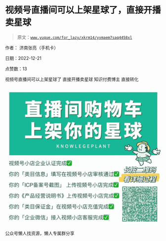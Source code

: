 # 视频号直播间可以上架星球了，直接开播卖星球

> 原文：[`www.yuque.com/for_lazy/xkrm14/yvmaem7saq4458xl`](https://www.yuque.com/for_lazy/xkrm14/yvmaem7saq4458xl)



作者： 济南张亮（手机卡）



日期：2022-12-21



点赞数：13

<ne-card data-card-name="hr" data-card-type="block" id="uU5cZ" data-event-boundary="card">

视频号直播间可以上架星球了 直接开播卖星球 知识付费博主 直接转化



<ne-card data-card-name="image" data-card-type="inline" id="abZ7X" data-event-boundary="card">![](img/409190622d1eca3fd0e38e69f4982020.png)</ne-card>

<ne-card data-card-name="hr" data-card-type="block" id="DHSes" data-event-boundary="card">

公众号懒人找资源，懒人专属群分享

</ne-card></ne-card>